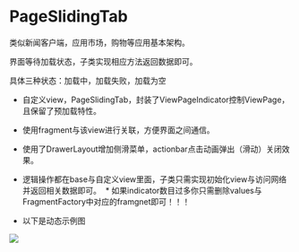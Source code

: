 # PageSlidingTab

类似新闻客户端，应用市场，购物等应用基本架构。

界面等待加载状态，子类实现相应方法返回数据即可。

具体三种状态：加载中，加载失败，加载为空

  * 自定义view，PageSlidingTab，封装了ViewPageIndicator控制ViewPage，且保留了预加载特性。
  * 使用fragment与该view进行关联，方便界面之间通信。
  * 使用了DrawerLayout增加侧滑菜单，actionbar点击动画弹出（滑动）关闭效果。
  * 逻辑操作都在base与自定义view里面，子类只需实现初始化view与访问网络并返回相关数据即可。
  * 如果indicator数目过多你只需删除values与FragmentFactory中对应的framgnet即可！！！

* 以下是动态示例图

![](https://github.com/Qiang3570/PageSlidingTab/blob/master/sample.gif)
